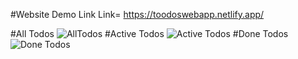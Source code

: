 #Website Demo Link
Link= https://toodoswebapp.netlify.app/


#All Todos
![AllTodos](https://github.com/RaviRanjan002/todo-front/assets/127437092/7e205d99-f356-4aa8-b682-53534ed3c83a)
#Active Todos
![Active Todos](https://github.com/RaviRanjan002/todo-front/assets/127437092/9a0676ea-188a-4718-a0dd-11e54a58b32c)
#Done Todos
![Done Todos](https://github.com/RaviRanjan002/todo-front/assets/127437092/8eaaf51a-cc6d-4a42-b49b-29b5b4cab849)
